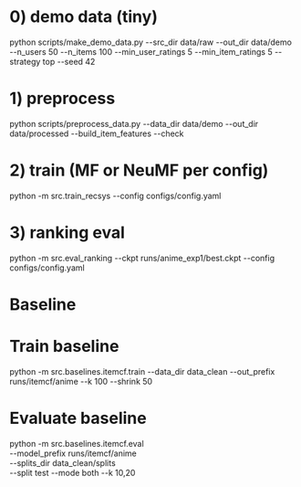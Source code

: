 # 0) demo data (tiny)
python scripts/make_demo_data.py   --src_dir data/raw   --out_dir data/demo   --n_users 
50   --n_items 100   --min_user_ratings 5   --min_item_ratings 5   --strategy top   --seed 42
# 1) preprocess
python scripts/preprocess_data.py --data_dir data/demo --out_dir data/processed --build_item_features --check

# 2) train (MF or NeuMF per config)
python -m src.train_recsys --config configs/config.yaml

# 3) ranking eval
python -m src.eval_ranking --ckpt runs/anime_exp1/best.ckpt --config configs/config.yaml

# Baseline
# Train baseline
python -m src.baselines.itemcf.train --data_dir data_clean --out_prefix runs/itemcf/anime --k 100 --shrink 50

# Evaluate baseline
python -m src.baselines.itemcf.eval \
  --model_prefix runs/itemcf/anime \
  --splits_dir data_clean/splits \
  --split test --mode both --k 10,20
